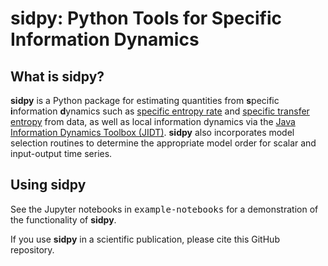 sidpy: Python Tools for Specific Information Dynamics
=====================================================

What is sidpy?
---------------

<b>sidpy</b> is a Python package for estimating quantities from <b>s</b>pecific <b>i</b>nformation <b>d</b>ynamics such as [specific entropy rate](http://www.mdpi.com/1099-4300/18/5/190) and [specific transfer entropy](https://journals.aps.org/pre/abstract/10.1103/PhysRevE.96.022121) from data, as well as local information dynamics via the [Java Information Dynamics Toolbox (JIDT)](https://github.com/jlizier/jidt). <b>sidpy</b> also incorporates model selection routines to determine the appropriate model order for scalar and input-output time series.



<!--
Installation
------------

To be added later. 
-->

Using sidpy
------------

See the Jupyter notebooks in <tt>example-notebooks</tt> for a demonstration of the functionality of <b>sidpy</b>.

If you use **sidpy** in a scientific publication, please cite this GitHub repository.